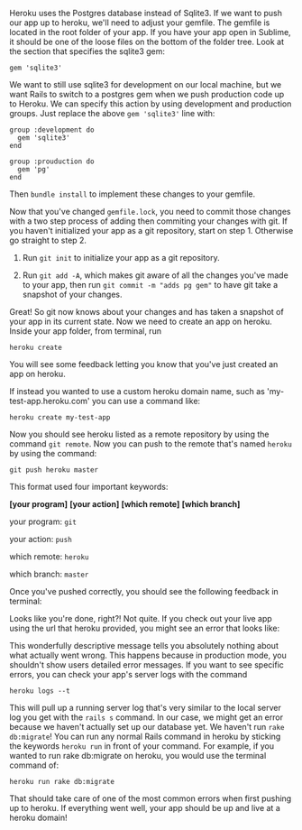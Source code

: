 Heroku uses the Postgres database instead of Sqlite3. If we want to push our app up to heroku, we'll need to adjust your gemfile. The gemfile is located in the root folder of your app. If you have your app open in Sublime, it should be one of the loose files on the bottom of the folder tree.  Look at the section that specifies the sqlite3 gem:

    gem 'sqlite3'

We want to still use sqlite3 for development on our local machine, but we want Rails to switch to a postgres gem when we push production code up to Heroku. We can specify this action by using development and production groups. Just replace the above `gem 'sqlite3'` line with:

    group :development do
      gem 'sqlite3'
    end

    group :prouduction do
      gem 'pg'
    end

Then `bundle install` to implement these changes to your gemfile.

Now that you've changed `gemfile.lock`, you need to commit those changes with a two step process of adding then commiting your changes with git. If you haven't initialized your app as a git repository, start on step 1. Otherwise go straight to step 2.

1) Run `git init` to initialize your app as a git repository.

2) Run `git add -A`, which makes git aware of all the changes you've made to your app, then run `git commit -m "adds pg gem"` to have git take a snapshot of your changes.

Great! So git now knows about your changes and has taken a snapshot of your app in its current state. Now we need to create an app on heroku. Inside your app folder, from terminal, run

    heroku create

You will see some feedback letting you know that you've just created an app on heroku.

<screen>

If instead you wanted to use a custom heroku domain name, such as 'my-test-app.heroku.com' you can use a command like:

    heroku create my-test-app


Now you should see heroku listed as a remote repository by using the command `git remote`. Now you can push to the remote that's named `heroku` by using the command:

    git push heroku master

This format used four important keywords:


**[your program]**  **[your action]**  **[which remote]**  **[which branch]**

your program: `git`

your action: `push`

which remote: `heroku`

which branch: `master`

Once you've pushed correctly, you should see the following feedback in terminal:

<screen>
<screen>

Looks like you're done, right?! Not quite. If you check out your live app using the url that heroku provided, you might see an error that looks like:

<screen>

This wonderfully descriptive message tells you absolutely nothing about what actually went wrong. This happens because in production mode, you shouldn't show users detailed error messages. If you want to see specific errors, you can check your app's server logs with the command

    heroku logs --t

This will pull up a running server log that's very similar to the local server log you get with the `rails s` command. In our case, we might get an error because we haven't actually set up our database yet. We haven't run `rake db:migrate`! You can run any normal Rails command in heroku by sticking the keywords `heroku run` in front of your command. For example, if you wanted to run rake db:migrate on heroku, you would use the terminal command of:

`heroku run rake db:migrate`

That should take care of one of the most common errors when first pushing up to heroku. If everything went well, your app should be up and live at a heroku domain!
